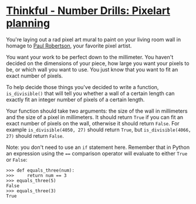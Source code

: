 # [Thinkful - Number Drills: Pixelart planning](https://www.codewars.com/kata/thinkful-number-drills-pixelart-planning "https://www.codewars.com/kata/58630e2ae88af44d2b0000ea")

You're laying out a rad pixel art mural to paint on your living room wall in homage to [Paul Robertson](http://68.media.tumblr.com/0f55f7f3789a354cfcda7c2a64f501d1/tumblr_o7eq3biK9s1qhccbco1_500.png), your favorite pixel artist.

You want your work to be perfect down to the millimeter. You haven't decided on the dimensions of your piece, how large you want your pixels to be, or which wall you want to use. You just know that you want to fit an exact number of pixels.

To help decide those things you've decided to write a function, `is_divisible()` that will tell you whether a wall of a certain length can exactly fit an integer number of pixels of a certain length.

Your function should take two arguments: the size of the wall in millimeters and the size of a pixel in millimeters. It should return `True` if you can fit an exact number of pixels on the wall, otherwise it should return `False`. For example `is_divisible(4050, 27)` should return `True`, but `is_divisible(4066, 27)` should return `False`.

Note: you don't need to use an `if` statement here. Remember that in Python an expression using the `==` comparison operator will evaluate to either `True` or `False`:
```
>>> def equals_three(num):
>>>     return num == 3
>>> equals_three(5)
False
>>> equals_three(3)
True
```
